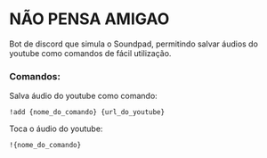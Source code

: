 # NÃO PENSA AMIGAO
Bot de discord que simula o Soundpad, permitindo salvar áudios do youtube como comandos de fácil utilização.

### Comandos:

Salva áudio do youtube como comando:
```
!add {nome_do_comando} {url_do_youtube}
```
Toca o áudio do youtube:
```
!{nome_do_comando}
```